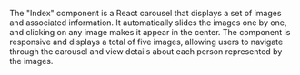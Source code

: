 The "Index" component is a React carousel that displays a set of images and associated information. It automatically slides the images one by one, and clicking on any image makes it appear in the center. The component is responsive and displays a total of five images, allowing users to navigate through the carousel and view details about each person represented by the images.
